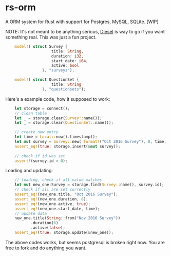 # rs-orm
A ORM system for Rust with support for Postgres, MySQL, SQLite. [WIP]


NOTE: It's not meant to be anything serious, [Diesel](http://diesel.rs/guides/getting-started/) is way to go if you want something real. This was just a fun project. 

```rust
    model!( struct Survey {
                    title: String,
                    duration: i32,
                    start_date: i64,
                    active: bool
                }, "surveys");

    model!( struct QuestionSet {
                    title: String
                }, "questionsets");
```

Here's a example code, how it supposed to work:

```rust
    let storage = connect();
    // clean table
    let _ = storage.clear(Survey::name());
    let _ = storage.clear(QuestionSet::name());

    // create new entry
    let time = Local::now().timestamp();
    let mut survey = Survey::new( format!("Oct 2016 Survey"), 8, time, true);
    assert_eq!(true, storage.insert(&mut survey));
    
    // check if id was set
    assert!(survey.id > 0);
```

Loading and updating:

```rust
    // loading, check if all value matches
    let mut new_one:Survey = storage.find(Survey::name(), survey.id);
    // check if all are set correctly
    assert_eq!(new_one.title, "Oct 2016 Survey");
    assert_eq!(new_one.duration, 8);
    assert_eq!(new_one.active, true);
    assert_eq!(new_one.start_date, time);
    // update data
    new_one.title(String::from("Nov 2016 Survey"))
           .duration(6)
           .active(false);
    assert_eq!(true, storage.update(&new_one));
```

The above codes works, but seems postgresql is broken right now. You are free to fork and do anything you want.
